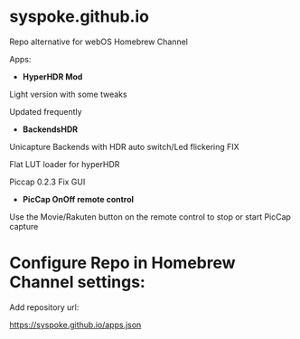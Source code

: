 # syspoke.github.io
Repo alternative for webOS Homebrew Channel

Apps:

* __HyperHDR Mod__

Light version with some tweaks

Updated frequently

* __BackendsHDR__

Unicapture Backends with HDR auto switch/Led flickering FIX

Flat LUT loader for hyperHDR

Piccap 0.2.3 Fix GUI

* __PicCap OnOff remote control__

Use the Movie/Rakuten button on the remote control to stop or start PicCap capture


# Configure Repo in Homebrew Channel settings:

Add repository url:

https://syspoke.github.io/apps.json
